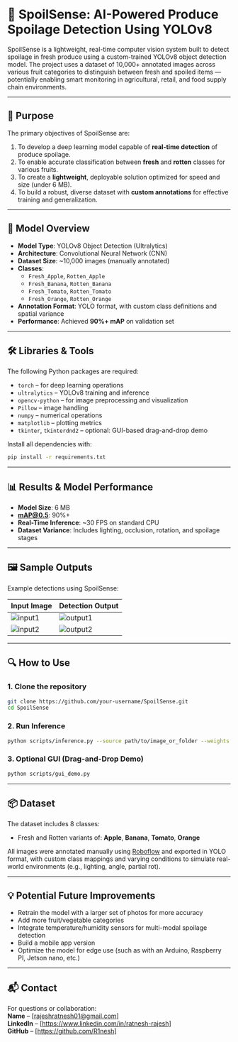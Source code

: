 # 🥬 SpoilSense: AI-Powered Produce Spoilage Detection Using YOLOv8

SpoilSense is a lightweight, real-time computer vision system built to detect spoilage in fresh produce using a custom-trained YOLOv8 object detection model. The project uses a dataset of 10,000+ annotated images across various fruit categories to distinguish between fresh and spoiled items — potentially enabling smart monitoring in agricultural, retail, and food supply chain environments.

---

## 🚀 Purpose

The primary objectives of SpoilSense are:

1. To develop a deep learning model capable of **real-time detection** of produce spoilage.
2. To enable accurate classification between **fresh** and **rotten** classes for various fruits.
3. To create a **lightweight**, deployable solution optimized for speed and size (under 6 MB).
4. To build a robust, diverse dataset with **custom annotations** for effective training and generalization.

---

## 🧠 Model Overview

- **Model Type**: YOLOv8 Object Detection (Ultralytics)
- **Architecture**: Convolutional Neural Network (CNN)
- **Dataset Size**: ~10,000 images (manually annotated)
- **Classes**:
  - `Fresh_Apple`, `Rotten_Apple`
  - `Fresh_Banana`, `Rotten_Banana`
  - `Fresh_Tomato`, `Rotten_Tomato`
  - `Fresh_Orange`, `Rotten_Orange`
- **Annotation Format**: YOLO format, with custom class definitions and spatial variance
- **Performance**: Achieved **90%+ mAP** on validation set

---

## 🛠️ Libraries & Tools

The following Python packages are required:

- `torch` – for deep learning operations  
- `ultralytics` – YOLOv8 training and inference  
- `opencv-python` – for image preprocessing and visualization  
- `Pillow` – image handling  
- `numpy` – numerical operations  
- `matplotlib` – plotting metrics  
- `tkinter`, `tkinterdnd2` – optional: GUI-based drag-and-drop demo  

Install all dependencies with:

```bash
pip install -r requirements.txt
```

---

## 📊 Results & Model Performance

- **Model Size**: 6 MB  
- **mAP@0.5**: 90%+  
- **Real-Time Inference**: ~30 FPS on standard CPU  
- **Dataset Variance**: Includes lighting, occlusion, rotation, and spoilage stages  

---

## 🖼️ Sample Outputs

Example detections using SpoilSense:

| Input Image | Detection Output |
|-------------|------------------|
| ![input1](assets/example_outputs/input1.jpg) | ![output1](assets/example_outputs/output1.jpg) |
| ![input2](assets/example_outputs/input2.jpg) | ![output2](assets/example_outputs/output2.jpg) |

---

## 🔍 How to Use

### 1. **Clone the repository**
```bash
git clone https://github.com/your-username/SpoilSense.git
cd SpoilSense
```

### 2. **Run Inference**
```bash
python scripts/inference.py --source path/to/image_or_folder --weights model/best.pt
```

### 3. **Optional GUI (Drag-and-Drop Demo)**
```bash
python scripts/gui_demo.py
```

---

## 📦 Dataset

The dataset includes 8 classes:
- Fresh and Rotten variants of: **Apple**, **Banana**, **Tomato**, **Orange**

All images were annotated manually using [Roboflow](https://roboflow.com) and exported in YOLO format, with custom class mappings and varying conditions to simulate real-world environments (e.g., lighting, angle, partial rot).

---

## 💡 Potential Future Improvements

- Retrain the model with a larger set of photos for more accuracy
- Add more fruit/vegetable categories  
- Integrate temperature/humidity sensors for multi-modal spoilage detection  
- Build a mobile app version
- Optimize the model for edge use (such as with an Arduino, Raspberry PI, Jetson nano, etc.)

---

## 📬 Contact

For questions or collaboration:  
**Name** – [rajeshratnesh01@gmail.com]  
**LinkedIn** – [https://www.linkedin.com/in/ratnesh-rajesh]  
**GitHub** – [https://github.com/R1nesh]
